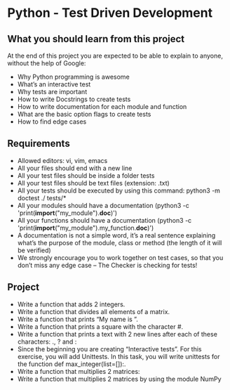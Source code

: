 # Python - Test Driven Development

## What you should learn from this project

At the end of this project you are expected to be able to explain to anyone, without the help of Google:
- Why Python programming is awesome
- What’s an interactive test
- Why tests are important
- How to write Docstrings to create tests
- How to write documentation for each module and function
- What are the basic option flags to create tests
- How to find edge cases

## Requirements

- Allowed editors: vi, vim, emacs
- All your files should end with a new line
- All your test files should be inside a folder tests
- All your test files should be text files (extension: .txt)
- All your tests should be executed by using this command: python3 -m doctest ./ tests/*
- All your modules should have a documentation (python3 -c  'print(__import__("my_module").__doc__)')
- All your functions should have a documentation (python3 -c  'print(__import__("my_module").my_function.__doc__)')
- A documentation is not a simple word, it’s a real sentence explaining what’s  the purpose of the module, class or method (the length of it will be verified)
- We strongly encourage you to work together on test cases, so that you don’t  miss any edge case – The Checker is checking for tests!

## Project
- Write a function that adds 2 integers.
- Write a function that divides all elements of a matrix.
- Write a function that prints “My name is ”.
- Write a function that prints a square with the character #.
- Write a function that prints a text with 2 new lines after each of these characters: ., ? and :
- Since the beginning you are creating “Interactive tests”. For this exercise, you will add Unittests. In this task, you will write unittests for the function def max_integer(list=[]):.
- Write a function that multiplies 2 matrices:
- Write a function that multiplies 2 matrices by using the module NumPy